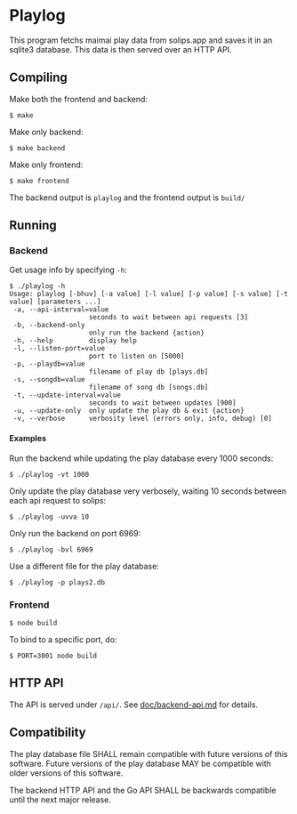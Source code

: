 # Playlog

This program fetchs maimai play data from solips.app and saves it in an sqlite3 database.
This data is then served over an HTTP API.

## Compiling

Make both the frontend and backend:
```
$ make
```

Make only backend:
```
$ make backend
```

Make only frontend:
```
$ make frontend
```

The backend output is `playlog` and the frontend output is `build/`

## Running

### Backend

Get usage info by specifying `-h`:
```
$ ./playlog -h
Usage: playlog [-bhuv] [-a value] [-l value] [-p value] [-s value] [-t value] [parameters ...]
 -a, --api-interval=value
                    seconds to wait between api requests [3]
 -b, --backend-only
                    only run the backend {action}
 -h, --help         display help
 -l, --listen-port=value
                    port to listen on [5000]
 -p, --playdb=value
                    filename of play db [plays.db]
 -s, --songdb=value
                    filename of song db [songs.db]
 -t, --update-interval=value
                    seconds to wait between updates [900]
 -u, --update-only  only update the play db & exit {action}
 -v, --verbose      verbosity level (errors only, info, debug) [0]
```

#### Examples

Run the backend while updating the play database every 1000 seconds:
```
$ ./playlog -vt 1000
```

Only update the play database very verbosely,
waiting 10 seconds between each api request to solips:
```
$ ./playlog -uvva 10
```

Only run the backend on port 6969:
```
$ ./playlog -bvl 6969
```

Use a different file for the play database:
```
$ ./playlog -p plays2.db
```

### Frontend

```
$ node build
```

To bind to a specific port, do:
```
$ PORT=3001 node build
```

## HTTP API

The API is served under `/api/`.
See [doc/backend-api.md](doc/backend-api.md) for details.

## Compatibility

The play database file SHALL remain compatible with future versions of this software.
Future versions of the play database MAY be compatible with older versions of this software.

The backend HTTP API and the Go API SHALL be backwards compatible until the next major release.
